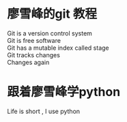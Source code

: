 # 廖雪峰的git 教程
Git is a version control system  
Git is free software  
Git has a mutable index called stage  
Git tracks changes  
Changes again  
# 跟着廖雪峰学python
Life is short , I use python

